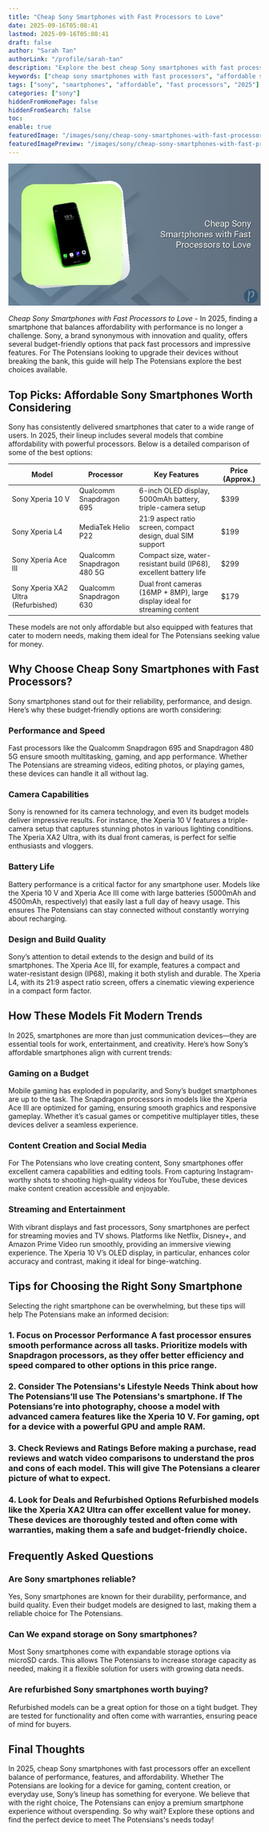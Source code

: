 ```yaml
---
title: "Cheap Sony Smartphones with Fast Processors to Love"
date: 2025-09-16T05:08:41
lastmod: 2025-09-16T05:08:41
draft: false
author: "Sarah Tan"
authorLink: "/profile/sarah-tan"
description: "Explore the best cheap Sony smartphones with fast processors in 2025. Find models that balance affordability and performance for everyday use!"
keywords: ["cheap sony smartphones with fast processors", "affordable sony smartphones 2025", "sony smartphones with fast processors guide"]
tags: ["sony", "smartphones", "affordable", "fast processors", "2025"]
categories: ["sony"]
hiddenFromHomePage: false
hiddenFromSearch: false
toc:
enable: true
featuredImage: "/images/sony/cheap-sony-smartphones-with-fast-processors-to-love.jpg"
featuredImagePreview: "/images/sony/cheap-sony-smartphones-with-fast-processors-to-love.jpg"
---
```


![Cheap Sony Smartphones with Fast Processors to Love](/images/sony/cheap-sony-smartphones-with-fast-processors-to-love.jpg)



*Cheap Sony Smartphones with Fast Processors to Love* - In 2025, finding a smartphone that balances affordability with performance is no longer a challenge. Sony, a brand synonymous with innovation and quality, offers several budget-friendly options that pack fast processors and impressive features. For The Potensians looking to upgrade their devices without breaking the bank, this guide will help The Potensians explore the best choices available.

## Top Picks: Affordable Sony Smartphones Worth Considering

Sony has consistently delivered smartphones that cater to a wide range of users. ​In 2025, their lineup includes several models that combine affordability with powerful processors. Below is a detailed comparison of some of the best options:

<div class="table-responsive">
<table class="html-table">
<thead>
<tr>
<th>Model</th>
<th>Processor</th>
<th>Key Features</th>
<th>Price (Approx.)</th>
</tr>
</thead>
<tbody>
<tr>
<td>Sony Xperia 10 V</td>
<td>Qualcomm Snapdragon 695</td>
<td>6-inch OLED display, 5000mAh battery, triple-camera setup</td>
<td>$399</td>
</tr>
<tr>
<td>Sony Xperia L4</td>
<td>MediaTek Helio P22</td>
<td>21:9 aspect ratio screen, compact design, dual SIM support</td>
<td>$199</td>
</tr>
<tr>
<td>Sony Xperia Ace III</td>
<td>Qualcomm Snapdragon 480 5G</td>
<td>Compact size, water-resistant build (IP68), excellent battery life</td>
<td>$299</td>
</tr>
<tr>
<td>Sony Xperia XA2 Ultra (Refurbished)</td>
<td>Qualcomm Snapdragon 630</td>
<td>Dual front cameras (16MP + 8MP), large display ideal for streaming content</td>
<td>$179</td>
</tr>
</tbody>
</table>
</div>

These models are not only affordable but also equipped with features that cater to modern needs, making them ideal for The Potensians seeking value for money.

## Why Choose Cheap Sony Smartphones with Fast Processors?

Sony smartphones stand out for their reliability, performance, and design. Here’s why these budget-friendly options are worth considering:

### Performance and Speed

Fast processors like the Qualcomm Snapdragon 695 and Snapdragon 480 5G ensure smooth multitasking, gaming, and app performance. Whether The Potensians are streaming videos, editing photos, or playing games, these devices can handle it all without lag.

### Camera Capabilities

Sony is renowned for its camera technology, and even its budget models deliver impressive results. For instance, the Xperia 10 V features a triple-camera setup that captures stunning photos in various lighting conditions. The Xperia XA2 Ultra, with its dual front cameras, is perfect for selfie enthusiasts and vloggers.

### Battery Life

Battery performance is a critical factor for any smartphone user. Models like the Xperia 10 V and Xperia Ace III come with large batteries (5000mAh and 4500mAh, respectively) that easily last a full day of heavy usage. This ensures The Potensians can stay connected without constantly worrying about recharging.

### Design and Build Quality

Sony’s attention to detail extends to the design and build of its smartphones. The Xperia Ace III, for example, features a compact and water-resistant design (IP68), making it both stylish and durable. The Xperia L4, with its 21:9 aspect ratio screen, offers a cinematic viewing experience in a compact form factor.

## How These Models Fit Modern Trends

In 2025, smartphones are more than just communication devices—they are essential tools for work, entertainment, and creativity. Here’s how Sony’s affordable smartphones align with current trends:

### Gaming on a Budget

Mobile gaming has exploded in popularity, and Sony’s budget smartphones are up to the task. The Snapdragon processors in models like the Xperia Ace III are optimized for gaming, ensuring smooth graphics and responsive gameplay. Whether it’s casual games or competitive multiplayer titles, these devices deliver a seamless experience.

### Content Creation and Social Media

For The Potensians who love creating content, Sony smartphones offer excellent camera capabilities and editing tools. From capturing Instagram-worthy shots to shooting high-quality videos for YouTube, these devices make content creation accessible and enjoyable.

### Streaming and Entertainment

With vibrant displays and fast processors, Sony smartphones are perfect for streaming movies and TV shows. Platforms like Netflix, Disney+, and Amazon Prime Video run smoothly, providing an immersive viewing experience. The Xperia 10 V’s OLED display, in particular, enhances color accuracy and contrast, making it ideal for binge-watching.

## Tips for Choosing the Right Sony Smartphone

Selecting the right smartphone can be overwhelming, but these tips will help The Potensians make an informed decision:

### 1. Focus on Processor Performance A fast processor ensures smooth performance across all tasks. Prioritize models with Snapdr​agon processors, as they offer better efficiency and speed compared to other options in this price range.

### 2. Consider The Potensians's Lifestyle Needs Think about how The Potensians’ll use The Potensians's smartphone. If The Potensians’re into photography, choose a model with advanced camera features like the Xperia 10 V. For gaming, opt for a device with a powerful GPU and ample RAM.

### 3. Check Reviews and Ratings Before making a purchase, read reviews and watch video comparisons to understand the pr​os and cons of each model. This will give The Potensians a clearer picture of what to expect.

### 4. Look for Deals and Refurbished Options Refurbished models like the Xperia XA2 Ultra can offer excellent value for money. These devices are thoroughly tested and often come with warranties, making them a safe and budget-friendly choice.

## Frequently Asked Questions

### Are Sony smartphones reliable?

Yes, Sony smartphones are known for their durability, performance, and build quality. Even their budget models are designed to last, making them a reliable choice for The Potensians.

### Can We expand storage on Sony smartphones?

Most Sony smartphones come with expandable storage options via microSD cards. This allows The Potensians to increase storage capacity as needed, making it a flexible solution for users with growing data needs.

### Are refurbished Sony smartphones worth buying?

Refurbished models can ​be a great option for those on a ti​ght budget. They are tested for functionality and often come with warranties, ensuring peace of mind for buyers.

## Final Thoughts

In 2025, cheap Sony smartphones with fast processors offer an excellent balance of performance, features, and affordability. Whether The Potensians are looking for a device for gaming, content creation, or everyday use, Sony’s lineup has something for everyone. We believe that with the right choice, The Potensians can enjoy a premium smartphone experience without overspending. So why wait? Explore these options and find the perfect device to meet The Potensians's needs today!
